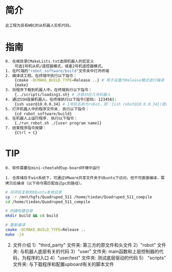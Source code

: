 # 简介

    此工程为具有WBC的从机器人实机代码。

# 指南

```bash
0. 在根目录CMakeLists.txt选择机器人的宏定义
    可选1号机从机/遥控器模式，或者2号机遥控器模式。
1. 在PC端的"robot_software/build"文件夹中打开终端
2. 编译该工程。在终端中执行以下指令：
    {cmake -DCMAKE_BUILD_TYPE=Release ..} # 用于设置为Release模式进行编译
    {make}
3. 将程序下载到机器人中。在终端执行以下指令：
    {../scripts/loading1.sh} # 注意对应几号机器人
4. 通过SSH连接机器人。在终端执行以下指令(密码: 123456):
    {ssh user@10.0.0.34} # 1号机名称为robot，即：{ssh robot@10.0.0.34}(密码：123456).
5. 打开机器人中的程序文件夹. 执行以下指令：
    {cd robot_software/build}
6. 在机器人上运行程序. 执行以下指令：
    {./run_robot.sh ./[user program name]}
7. 结束程序指令按键：
    {Ctrl + C}
```

# TIP

    0. 软件需要在mini-cheetah的up-board环境中运行

    1. 仓库储存于win系统下，可通过VMware共享文件夹于Ubuntu下访问，但不可直接编译，需拷贝后编译（以下命令需匹配自己pc的路径）。

```bash
# 将项目复制到Ubuntu本地目录
cp -r /mnt/hgfs/Quadruped_511 /home/tiedan/Quadruped_511_compile
cd /home/tiedan/Quadruped_511_compile

# 创建构建目录
mkdir build && cd build

# 重新编译
cmake -DCMAKE_BUILD_TYPE=Release ..
make -j4

```

2. 文件介绍
   1）"third_party"   文件夹: 第三方的原文件和头文件
   2）"robot"               文件夹: 与机器人底层有关的代码
   3）"user"                 文件夹: main函数和上层控制器的代码，为程序的入口
   4）"user/test"       文件夹: 测试底层驱动的代码
   5） "scripts"            文件夹: 与下载程序和配置upboard有关的脚本文件
